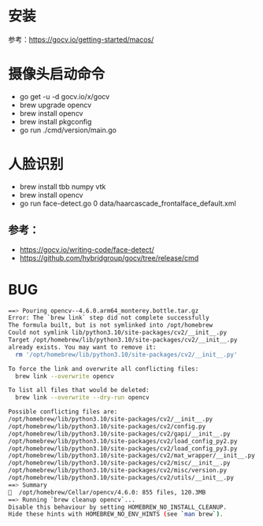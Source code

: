 # 安装

参考：https://gocv.io/getting-started/macos/

# 摄像头启动命令

- go get -u -d gocv.io/x/gocv
- brew upgrade opencv
- brew install opencv
- brew install pkgconfig
- go run ./cmd/version/main.go

# 人脸识别

- brew install tbb numpy vtk
- brew install opencv
- go run face-detect.go 0 data/haarcascade_frontalface_default.xml

## 参考：

- https://gocv.io/writing-code/face-detect/
- https://github.com/hybridgroup/gocv/tree/release/cmd

# BUG

```bash
==> Pouring opencv--4.6.0.arm64_monterey.bottle.tar.gz
Error: The `brew link` step did not complete successfully
The formula built, but is not symlinked into /opt/homebrew
Could not symlink lib/python3.10/site-packages/cv2/__init__.py
Target /opt/homebrew/lib/python3.10/site-packages/cv2/__init__.py
already exists. You may want to remove it:
  rm '/opt/homebrew/lib/python3.10/site-packages/cv2/__init__.py'

To force the link and overwrite all conflicting files:
  brew link --overwrite opencv

To list all files that would be deleted:
  brew link --overwrite --dry-run opencv

Possible conflicting files are:
/opt/homebrew/lib/python3.10/site-packages/cv2/__init__.py
/opt/homebrew/lib/python3.10/site-packages/cv2/config.py
/opt/homebrew/lib/python3.10/site-packages/cv2/gapi/__init__.py
/opt/homebrew/lib/python3.10/site-packages/cv2/load_config_py2.py
/opt/homebrew/lib/python3.10/site-packages/cv2/load_config_py3.py
/opt/homebrew/lib/python3.10/site-packages/cv2/mat_wrapper/__init__.py
/opt/homebrew/lib/python3.10/site-packages/cv2/misc/__init__.py
/opt/homebrew/lib/python3.10/site-packages/cv2/misc/version.py
/opt/homebrew/lib/python3.10/site-packages/cv2/utils/__init__.py
==> Summary
🍺  /opt/homebrew/Cellar/opencv/4.6.0: 855 files, 120.3MB
==> Running `brew cleanup opencv`...
Disable this behaviour by setting HOMEBREW_NO_INSTALL_CLEANUP.
Hide these hints with HOMEBREW_NO_ENV_HINTS (see `man brew`).
```
